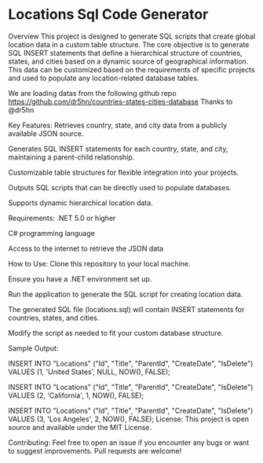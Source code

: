 # Locations Sql Code Generator
Overview
This project is designed to generate SQL scripts that create global location data in a custom table structure. The core objective is to generate SQL INSERT statements that define a hierarchical structure of countries, states, and cities based on a dynamic source of geographical information. This data can be customized based on the requirements of specific projects and used to populate any location-related database tables.

We are loading datas from the following github repo
https://github.com/dr5hn/countries-states-cities-database
Thanks to @dr5hn

Key Features:
Retrieves country, state, and city data from a publicly available JSON source.

Generates SQL INSERT statements for each country, state, and city, maintaining a parent-child relationship.

Customizable table structures for flexible integration into your projects.

Outputs SQL scripts that can be directly used to populate databases.

Supports dynamic hierarchical location data.

Requirements:
.NET 5.0 or higher

C# programming language

Access to the internet to retrieve the JSON data

How to Use:
Clone this repository to your local machine.

Ensure you have a .NET environment set up.

Run the application to generate the SQL script for creating location data.

The generated SQL file (locations.sql) will contain INSERT statements for countries, states, and cities.

Modify the script as needed to fit your custom database structure.

Sample Output:

INSERT INTO "Locations" ("Id", "Title", "ParentId", "CreateDate", "IsDelete") 
VALUES (1, 'United States', NULL, NOW(), FALSE);

INSERT INTO "Locations" ("Id", "Title", "ParentId", "CreateDate", "IsDelete") 
VALUES (2, 'California', 1, NOW(), FALSE);

INSERT INTO "Locations" ("Id", "Title", "ParentId", "CreateDate", "IsDelete") 
VALUES (3, 'Los Angeles', 2, NOW(), FALSE);
License:
This project is open source and available under the MIT License.

Contributing:
Feel free to open an issue if you encounter any bugs or want to suggest improvements. Pull requests are welcome!
